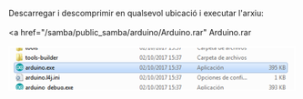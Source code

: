 Descarregar i descomprimir en qualsevol ubicació i executar l'arxiu:
<br><br>
<a href="/samba/public_samba/arduino/Arduino.rar" Arduino.rar</a>
<br><br>
<img src="executable.png">

